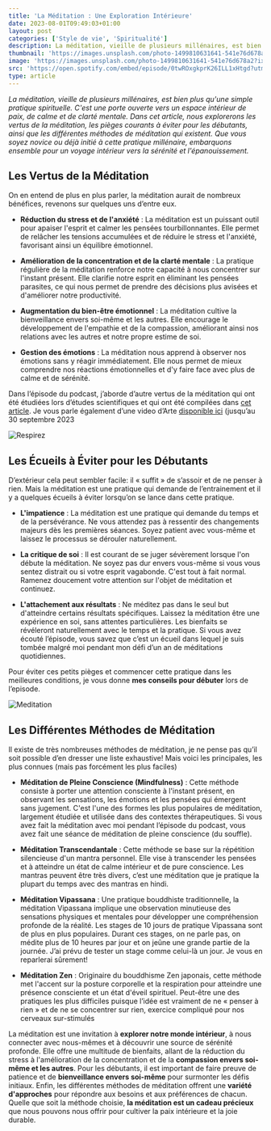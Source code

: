 ```yaml
---
title: 'La Méditation : Une Exploration Intérieure'
date: 2023-08-01T09:49:03+01:00
layout: post
categories: ['Style de vie', 'Spiritualité']
description: La méditation, vieille de plusieurs millénaires, est bien plus qu'une simple pratique spirituelle.
thumbnail: 'https://images.unsplash.com/photo-1499810631641-541e76d678a2?ixlib=rb-4.0.3&ixid=M3wxMjA3fDB8MHxwaG90by1wYWdlfHx8fGVufDB8fHx8fA%3D%3D&auto=format&fit=crop&w=1470&q=80'
image: 'https://images.unsplash.com/photo-1499810631641-541e76d678a2?ixlib=rb-4.0.3&ixid=M3wxMjA3fDB8MHxwaG90by1wYWdlfHx8fGVufDB8fHx8fA%3D%3D&auto=format&fit=crop&w=1470&q=80'
src: 'https://open.spotify.com/embed/episode/0twROxgkprK26ILL1xHtgd?utm_source=generator'
type: article
---
```


_La méditation, vieille de plusieurs millénaires, est bien plus qu'une simple pratique spirituelle. C'est une porte ouverte vers un espace intérieur de paix, de calme et de clarté mentale. Dans cet article, nous explorerons les vertus de la méditation, les pièges courants à éviter pour les débutants, ainsi que les différentes méthodes de méditation qui existent. Que vous soyez novice ou déjà initié à cette pratique millénaire, embarquons ensemble pour un voyage intérieur vers la sérénité et l'épanouissement._

## Les Vertus de la Méditation

On en entend de plus en plus parler, la méditation aurait de nombreux bénéfices, revenons sur quelques uns d’entre eux.

- **Réduction du stress et de l'anxiété** : La méditation est un puissant outil pour apaiser l'esprit et calmer les pensées tourbillonnantes. Elle permet de relâcher les tensions accumulées et de réduire le stress et l'anxiété, favorisant ainsi un équilibre émotionnel.

- **Amélioration de la concentration et de la clarté mentale** : La pratique régulière de la méditation renforce notre capacité à nous concentrer sur l'instant présent. Elle clarifie notre esprit en éliminant les pensées parasites, ce qui nous permet de prendre des décisions plus avisées et d'améliorer notre productivité.

- **Augmentation du bien-être émotionnel** : La méditation cultive la bienveillance envers soi-même et les autres. Elle encourage le développement de l'empathie et de la compassion, améliorant ainsi nos relations avec les autres et notre propre estime de soi.

- **Gestion des émotions** : La méditation nous apprend à observer nos émotions sans y réagir immédiatement. Elle nous permet de mieux comprendre nos réactions émotionnelles et d'y faire face avec plus de calme et de sérénité.

Dans l’épisode du podcast, j’aborde d’autre vertus de la méditation qui ont été étudiées lors d’études scientifiques et qui ont été compilées dans [cet article](https://www.santescience.fr/benefices-meditation/). Je vous parle également d’une video d’Arte [disponible ici](https://www.youtube.com/watch?v=B_kJ7D-rNoo) (jusqu’au 30 septembre 2023

![Respirez](https://images.unsplash.com/photo-1593811167562-9cef47bfc4d7?ixlib=rb-4.0.3&ixid=M3wxMjA3fDB8MHxwaG90by1wYWdlfHx8fGVufDB8fHx8fA%3D%3D&auto=format&fit=crop&w=1472&q=80)

## Les Écueils à Éviter pour les Débutants

D’extérieur cela peut sembler facile: il « suffit » de s’assoir et de ne penser à rien. Mais la méditation est une pratique qui demande de l’entrainement et il y a quelques écueils à éviter lorsqu’on se lance dans cette pratique.

- **L'impatience** : La méditation est une pratique qui demande du temps et de la persévérance. Ne vous attendez pas à ressentir des changements majeurs dès les premières séances. Soyez patient avec vous-même et laissez le processus se dérouler naturellement.

- **La critique de soi** : Il est courant de se juger sévèrement lorsque l'on débute la méditation. Ne soyez pas dur envers vous-même si vous vous sentez distrait ou si votre esprit vagabonde. C'est tout à fait normal. Ramenez doucement votre attention sur l'objet de méditation et continuez.

- **L'attachement aux résultats** : Ne méditez pas dans le seul but d'atteindre certains résultats spécifiques. Laissez la méditation être une expérience en soi, sans attentes particulières. Les bienfaits se révéleront naturellement avec le temps et la pratique. Si vous avez écouté l’épisode, vous savez que c’est un écueil dans lequel je suis tombée malgré moi pendant mon défi d’un an de méditations quotidiennes.

Pour éviter ces petits pièges et commencer cette pratique dans les meilleures conditions, je vous donne **mes conseils pour débuter** lors de l’episode.

![Meditation](https://images.unsplash.com/photo-1528319725582-ddc096101511?ixlib=rb-4.0.3&ixid=M3wxMjA3fDB8MHxwaG90by1wYWdlfHx8fGVufDB8fHx8fA%3D%3D&auto=format&fit=crop&w=1470&q=80)

## Les Différentes Méthodes de Méditation

Il existe de très nombreuses méthodes de méditation, je ne pense pas qu’il soit possible d’en dresser une liste exhaustive! Mais voici les principales, les plus connues (mais pas forcément les plus faciles)

- **Méditation de Pleine Conscience (Mindfulness)** : Cette méthode consiste à porter une attention consciente à l'instant présent, en observant les sensations, les émotions et les pensées qui émergent sans jugement. C'est l'une des formes les plus populaires de méditation, largement étudiée et utilisée dans des contextes thérapeutiques. Si vous avez fait la méditation avec moi pendant l’épisode du podcast, vous avez fait une séance de méditation de pleine conscience (du souffle).

- **Méditation Transcendantale** : Cette méthode se base sur la répétition silencieuse d'un mantra personnel. Elle vise à transcender les pensées et à atteindre un état de calme intérieur et de pure conscience. Les mantras peuvent être très divers, c’est une méditation que je pratique la plupart du temps avec des mantras en hindi.

- **Méditation Vipassana** : Une pratique bouddhiste traditionnelle, la méditation Vipassana implique une observation minutieuse des sensations physiques et mentales pour développer une compréhension profonde de la réalité. Les stages de 10 jours de pratique Vipassana sont de plus en plus populaires. Durant ces stages, on ne parle pas, on médite plus de 10 heures par jour et on jeûne une grande partie de la journée. J’ai prévu de tester un stage comme celui-là un jour. Je vous en reparlerai sûrement!

- **Méditation Zen** : Originaire du bouddhisme Zen japonais, cette méthode met l'accent sur la posture corporelle et la respiration pour atteindre une présence consciente et un état d'éveil spirituel. Peut-être une des pratiques les plus difficiles puisque l’idée est vraiment de ne « penser à rien » et de ne se concentrer sur rien, exercice compliqué pour nos cerveaux sur-stimulés

La méditation est une invitation à **explorer notre monde intérieur**, à nous connecter avec nous-mêmes et à découvrir une source de sérénité profonde. Elle offre une multitude de bienfaits, allant de la réduction du stress à l'amélioration de la concentration et de la **compassion envers soi-même et les autres**. Pour les débutants, il est important de faire preuve de patience et de **bienveillance envers soi-même** pour surmonter les défis initiaux. Enfin, les différentes méthodes de méditation offrent une **variété d'approches** pour répondre aux besoins et aux préférences de chacun. Quelle que soit la méthode choisie, **la méditation est un cadeau précieux** que nous pouvons nous offrir pour cultiver la paix intérieure et la joie durable.
